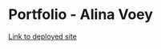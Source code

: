 # Portfolio - Alina Voey

[Link to deployed site](https://alinavoey.github.io/#about "Alina's Portfolio")
